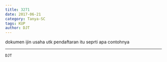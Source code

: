 ```yaml
---
title: 3271
date: 2017-06-21
category: Tanya-SC
tags: KUP
author: DJT
---
```


dokumen ijin usaha utk pendaftaran itu seprti apa contohnya

---



`DJT`
